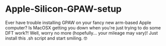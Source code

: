 # Apple-Silicon-GPAW-setup
Ever have trouble installing GPAW on your fancy new arm-based Apple computer? Is MacOSX getting you down when you're just trying to do some DFT work?! Well, worry no more (hopefully... your mileage may vary)! Just install this .sh script and start smiling. 🤓
